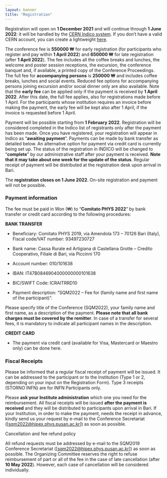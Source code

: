 ```yaml
---
layout: banner
title: "Registration"
---
```


Registration will open on **1 December 2021** and will continue through **1 June 2022**: it will be handled by the [CERN Indico system](https://indico.cern.ch). If you don’t have a valid CERN account, you can create a lightweight [here](https://account.cern.ch/account/Externals/RegisterAccount.aspx).

The conference fee is **550000 ₩** for early registration (for participants who register and pay within **1 April 2022**) and **650000 ₩** for late registration (after **1 April 2022**). The fee includes all the coffee breaks and lunches, the welcome and poster session receptions, the excursion, the conference banquet and, if available, a printed copy of the Conference Proceedings. The full fee for **accompanying persons** is **250000 ₩** and includes coffee breaks, lunches and social events. Reduced fee options for accompanying persons joining excursion and/or social dinner only are also available. Note that the **early fee** can be applied only if the payment is received by **1 April 2022**. After this date, the full fee applies, also for registrations made before 1 April. For the participants whose institution requires an invoice before making the payment, the early fee will be kept also after 1 April, if the invoice is requested before 1 April.

Payment will be possible starting from **1 February 2022**. Registration will be considered completed in the Indico list of registrants only after the payment has been made. Once you have registered, your registration will appear in Indico as “**awaiting payment**”. Payments can be made by bank transfer as detailed below. An alternative option for payment via credit card is currently being set up. The status of the registration in INDICO will be changed to “**complete**” by our administrative staff after your payment is received. **Note that it may take about one week for the update of the status**. Regular receipt of payment will be distributed at the registration desk upon arrival in Bari.

The **registration closes on 1 June 2022**. On-site registration and payment will not be possible.

 

### Payment information

The fee must be paid in Won (₩) to “**Comitato PHYS 2022**” by bank transfer or credit card according to the following procedures:

**BANK TRANSFER**
- Beneficiary: Comitato PHYS 2019, via Amendola 173 – 70126 Bari (Italy), Fiscal code/VAT number: 93497230727

- Bank name: Cassa Rurale ed Artigiana di Castellana Grotte – Credito Cooperativo, Filiale di Bari, via Piccinni 170

- Account number: 010/101638

- IBAN: IT47B0846904000000000101638

- BIC/SWIFT Code: ICRAITRRD10

- Payment description: “SQM2022 – Fee for (family name and first name of the participant)”.

Please specify title of the Conference (SQM2022), your family name and first name, as a description of the payment. **Please note that all bank charges must be covered by the remitter**. In case of a transfer for several fees, it is mandatory to indicate all participant names in the description.

**CREDIT CARD**
- The payment via credit card (available for Visa, Mastercard or Maestro only) can be done here.

 

### Fiscal Receipts

Please be informed that a regular fiscal receipt of payment will be issued. It can be addressed to the participant or to the Institution (Type 1 or 2, depending on your input on the Registration Form). Type 3 receipts (STORNO INFN) are for INFN Participants only.

Please **ask your Institute administration** which one you need for the reimbursement. All fiscal receipts will be issued **after the payment is received** and they will be distributed to participants upon arrival in Bari. If your Institution, in order to make the payment, needs the receipt in advance, kindly send us your request by e-mail to the Conference Secretariat ([sqm2022@hipex.phys.pusan.ac.kr]) as soon as possible.


Cancellation and fee refund policy

All refund requests must be addressed by e-mail to the SQM2019 Conference Secretariat ([sqm2022@hipex.phys.pusan.ac.kr]) as soon as possible. The Organizing Committee reserves the right to refuse reimbursement of part or all of the fee in the case of late cancellation (after **10 May 2022**). However, each case of cancellation will be considered individually.